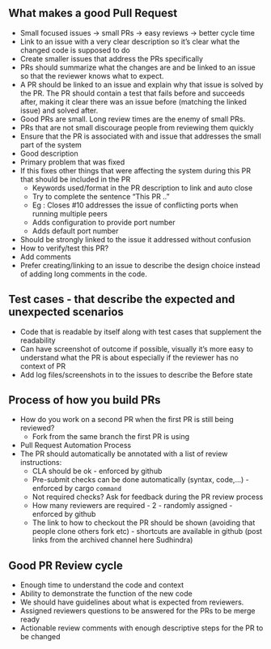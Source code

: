 ## What makes a good Pull Request

* Small focused issues -> small PRs -> easy reviews -> better cycle time
* Link to an issue with a very clear description so it’s clear what the changed code is supposed to do
* Create smaller issues that address the PRs specifically
* PRs should summarize what the changes are and be linked to an issue so that the reviewer knows what to expect.
* A PR should be linked to an issue and explain why that issue is solved by the PR. The PR should contain a test that fails before and succeeds after, making it clear there was an issue before (matching the linked issue) and solved after.
* Good PRs are small. Long review times are the enemy of small PRs.
* PRs that are not small discourage people from reviewing them quickly
* Ensure that the PR is associated with and issue that addresses the small part of the system
* Good description
* Primary problem that was fixed
* If this fixes other things that were affecting the system during this PR that should be included in the PR
    - Keywords used/format in the PR description to link and auto close
    - Try to complete the sentence “This PR ..”
    - Eg : Closes #10 addresses the issue of conflicting ports when running multiple peers
    - Adds configuration to provide port number
    - Adds default port number
* Should be strongly linked to the issue it addressed without confusion
* How to verify/test this PR?
* Add comments
* Prefer creating/linking to an issue to describe the design choice instead of adding long comments in the code.


## Test cases - that describe the expected and unexpected scenarios

* Code that is readable by itself along with test cases that supplement the readability
* Can have screenshot of outcome if possible, visually it’s more easy to understand what the PR is about especially if the reviewer has no context of PR
* Add log files/screenshots in to the issues to describe the Before state


## Process of how you build PRs

* How do you work on a second PR when the first PR is still being reviewed?
  - Fork from the same branch the first PR is using
* Pull Request Automation Process
* The PR should automatically be annotated with a list of review instructions:
  - CLA should be ok - enforced by github
  - Pre-submit checks can be done automatically (syntax, code,...) - enforced by cargo `command`
  - Not required checks? Ask for feedback during the PR review process
  - How many reviewers are required - 2 - randomly assigned - enforced by github
  - The link to how to checkout the PR should be shown (avoiding that people clone others fork etc) - shortcuts are available in github (post links from the archived channel here   Sudhindra)

## Good PR Review cycle

* Enough time to understand the code and context
* Ability to demonstrate the function of the new code
* We should have guidelines about what is expected from reviewers.
* Assigned reviewers questions to be answered for the PRs to be merge ready
* Actionable review comments with enough descriptive steps for the PR to be changed

